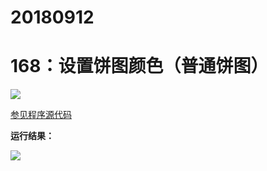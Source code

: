 # 20180912

# 168：设置饼图颜色（普通饼图）

<img src="http://image.renkaigis.com/keepcoding/2018091201.png">

<a href="https://github.com/renkaigis/KeepCoding/tree/master/2018/09/12" target="_blank">参见程序源代码</a>

**运行结果：**

<img src="http://image.renkaigis.com/keepcoding/2018091202.png">